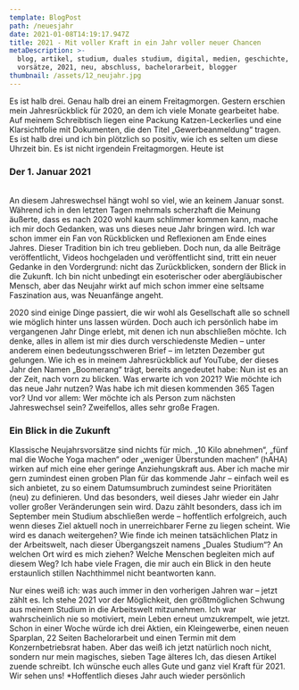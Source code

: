 ```yaml
---
template: BlogPost
path: /neuesjahr
date: 2021-01-08T14:19:17.947Z
title: 2021 - Mit voller Kraft in ein Jahr voller neuer Chancen
metaDescription: >-
  blog, artikel, studium, duales studium, digital, medien, geschichte, ziele,
  vorsätze, 2021, neu, abschluss, bachelorarbeit, blogger
thumbnail: /assets/12_neujahr.jpg
---
```

Es ist halb drei. Genau halb drei an einem Freitagmorgen. Gestern erschien mein Jahresrückblick für 2020, an dem ich viele Monate gearbeitet habe. Auf meinem Schreibtisch liegen eine Packung Katzen-Leckerlies und eine Klarsichtfolie mit Dokumenten, die den Titel „Gewerbeanmeldung“ tragen. Es ist halb drei und ich bin plötzlich so positiv, wie ich es selten um diese Uhrzeit bin. Es ist nicht irgendein Freitagmorgen. Heute ist 

### Der 1. Januar 2021

\
An diesem Jahreswechsel hängt wohl so viel, wie an keinem Januar sonst. Während ich in den letzten Tagen mehrmals scherzhaft die Meinung äußerte, dass es nach 2020 wohl kaum schlimmer kommen kann, mache ich mir doch Gedanken, was uns dieses neue Jahr bringen wird. Ich war schon immer ein Fan von Rückblicken und Reflexionen am Ende eines Jahres. Dieser Tradition bin ich treu geblieben. Doch nun, da alle Beiträge veröffentlicht, Videos hochgeladen und veröffentlicht sind, tritt ein neuer Gedanke in den Vordergrund: nicht das Zurückblicken, sondern der Blick in die Zukunft. Ich bin nicht unbedingt ein esoterischer oder abergläubischer Mensch, aber das Neujahr wirkt auf mich schon immer eine seltsame Faszination aus, was Neuanfänge angeht.

2020 sind einige Dinge passiert, die wir wohl als Gesellschaft alle so schnell wie möglich hinter uns lassen würden. Doch auch ich persönlich habe im vergangenen Jahr Dinge erlebt, mit denen ich nun abschließen möchte. Ich denke, alles in allem ist mir dies durch verschiedenste Medien – unter anderem einen bedeutungsschweren Brief – im letzten Dezember gut gelungen. Wie ich es in meinem Jahresrückblick auf YouTube, der dieses Jahr den Namen „Boomerang“ trägt, bereits angedeutet habe: Nun ist es an der Zeit, nach vorn zu blicken. Was erwarte ich von 2021? Wie möchte ich das neue Jahr nutzen? Was habe ich mit diesen kommenden 365 Tagen vor? Und vor allem: Wer möchte ich als Person zum nächsten Jahreswechsel sein? Zweifellos, alles sehr große Fragen.



### Ein Blick in die Zukunft

Klassische Neujahrsvorsätze sind nichts für mich. „10 Kilo abnehmen“, „fünf mal die Woche Yoga machen“ oder „weniger Überstunden machen“ (hAHA) wirken auf mich eine eher geringe Anziehungskraft aus. Aber ich mache mir gern zumindest einen groben Plan für das kommende Jahr – einfach weil es sich anbietet, zu so einem Datumsumbruch zumindest seine Prioritäten (neu) zu definieren. Und das besonders, weil dieses Jahr wieder ein Jahr voller großer Veränderungen sein wird. Dazu zählt besonders, dass ich im September mein Studium abschließen werde – hoffentlich erfolgreich, auch wenn dieses Ziel aktuell noch in unerreichbarer Ferne zu liegen scheint. Wie wird es danach weitergehen? Wie finde ich meinen tatsächlichen Platz in der Arbeitswelt, nach dieser Übergangszeit namens „Duales Studium“? An welchen Ort wird es mich ziehen? Welche Menschen begleiten mich auf diesem Weg? Ich habe viele Fragen, die mir auch ein Blick in den heute erstaunlich stillen Nachthimmel nicht beantworten kann.

Nur eines weiß ich: was auch immer in den vorherigen Jahren war – jetzt zählt es. Ich stehe 2021 vor der Möglichkeit, den größtmöglichen Schwung aus meinem Studium in die Arbeitswelt mitzunehmen. Ich war wahrscheinlich nie so motiviert, mein Leben erneut umzukrempelt, wie jetzt. Schon in einer Woche würde ich drei Aktien, ein Kleingewerbe, einen neuen Sparplan, 22 Seiten Bachelorarbeit und einen Termin mit dem Konzernbetriebsrat haben. Aber das weiß ich jetzt natürlich noch nicht, sondern nur mein magisches, sieben Tage älteres Ich, das diesen Artikel zuende schreibt. Ich wünsche euch alles Gute und ganz viel Kraft für 2021. Wir sehen uns! *Hoffentlich dieses Jahr auch wieder persönlich
